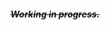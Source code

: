 <html>
  <head> <title> My Site </title> </head>
  <body>
    <p><h5><del> Working in progress. </del></h5></p>
  </body>
</html>

